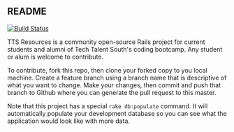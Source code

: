 ## README
[![Build Status](https://travis-ci.org/siakaramalegos/tts_resources.svg?branch=master)](https://travis-ci.org/siakaramalegos/tts_resources)

TTS Resources is a community open-source Rails project for current students and alumni of Tech Talent South's coding bootcamp.  Any student or alum is welcome to contribute.

To contribute, fork this repo, then clone your forked copy to you local machine.  Create a feature branch using a branch name that is descriptive of what you want to change.  Make your changes, then commit and push that branch to Github where you can generate the pull request to this master.

Note that this project has a special `rake db:populate` command.  It will automatically populate your development database so you can see what the application would look like with more data.
